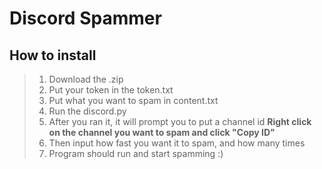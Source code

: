 # Discord Spammer

## How to install
> 1. Download the .zip
> 2. Put your token in the token.txt
> 3. Put what you want to spam in content.txt
> 4. Run the discord.py
> 5. After you ran it, it will prompt you to put a channel id
**Right click on the channel you want to spam and click "Copy ID"**
> 6. Then input how fast you want it to spam, and how many times
> 7. Program should run and start spamming :)
